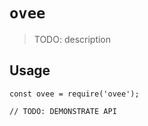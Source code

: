 # `ovee`

> TODO: description

## Usage

```
const ovee = require('ovee');

// TODO: DEMONSTRATE API
```
